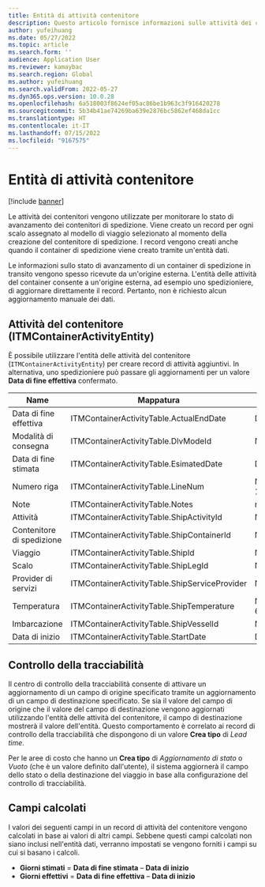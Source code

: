 ```yaml
---
title: Entità di attività contenitore
description: Questo articolo fornisce informazioni sulle attività dei contenitori, utilizzate per tenere traccia dello stato di avanzamento dei contenitori di spedizione.
author: yufeihuang
ms.date: 05/27/2022
ms.topic: article
ms.search.form: ''
audience: Application User
ms.reviewer: kamaybac
ms.search.region: Global
ms.author: yufeihuang
ms.search.validFrom: 2022-05-27
ms.dyn365.ops.version: 10.0.28
ms.openlocfilehash: 6a518003f8624ef05ac86be1b963c3f916420278
ms.sourcegitcommit: 5b34b41ae74269ba639e2876bc5862ef468da1cc
ms.translationtype: HT
ms.contentlocale: it-IT
ms.lasthandoff: 07/15/2022
ms.locfileid: "9167575"
---
```

# <a name="container-activities-entity"></a>Entità di attività contenitore

[!include [banner](../includes/banner.md)]

Le attività dei contenitori vengono utilizzate per monitorare lo stato di avanzamento dei contenitori di spedizione. Viene creato un record per ogni scalo assegnato al modello di viaggio selezionato al momento della creazione del contenitore di spedizione. I record vengono creati anche quando il container di spedizione viene creato tramite un'entità dati.

Le informazioni sullo stato di avanzamento di un container di spedizione in transito vengono spesso ricevute da un'origine esterna. L'entità delle attività del container consente a un'origine esterna, ad esempio uno spedizioniere, di aggiornare direttamente il record. Pertanto, non è richiesto alcun aggiornamento manuale dei dati.

## <a name="container-activities-itmcontaineractivityentity"></a>Attività del contenitore (ITMContainerActivityEntity)

È possibile utilizzare l'entità delle attività del contenitore (`ITMContainerActivityEntity`) per creare record di attività aggiuntivi. In alternativa, uno spedizioniere può passare gli aggiornamenti per un valore **Data di fine effettiva** confermato.

| Name | Mappatura | Tipo di dati | Chiave | Obbligatorio |
|---|---|---|---|---|
| Data di fine effettiva | ITMContainerActivityTable.ActualEndDate | Data/Ora | Numero | Numero |
| Modalità di consegna | ITMContainerActivityTable.DlvModeId | Nvarchar(10) | Numero | Numero |
| Data di fine stimata | ITMContainerActivityTable.EsimatedDate | Data/Ora | Numero | Numero |
| Numero riga | ITMContainerActivityTable.LineNum | Numeric(32, 16) | **Sì** | Numero |
| Note | ITMContainerActivityTable.Notes | nvarchar(MAX) | Numero | Numero |
| Attività | ITMContainerActivityTable.ShipActivityId | Nvarchar(10) | Numero | **Sì** |
| Contenitore di spedizione | ITMContainerActivityTable.ShipContainerId | Nvarchar(20) | **Sì** | **Sì** |
| Viaggio | ITMContainerActivityTable.ShipId | Nvarchar(20) | **Sì** | **Sì** |
| Scalo | ITMContainerActivityTable.ShipLegId | Nvarchar(20) | Numero | **Sì** |
| Provider di servizi | ITMContainerActivityTable.ShipServiceProvider | Nvarchar(20) | Numero | Numero |
| Temperatura | ITMContainerActivityTable.ShipTemperature | Numeric(32, 6) | Numero | Numero |
| Imbarcazione | ITMContainerActivityTable.ShipVesselId | Nvarchar(20) | Numero | Numero |
| Data di inizio | ITMContainerActivityTable.StartDate | Data/Ora | Numero | Numero |

## <a name="tracking-control"></a>Controllo della tracciabilità

Il centro di controllo della tracciabilità consente di attivare un aggiornamento di un campo di origine specificato tramite un aggiornamento di un campo di destinazione specificato. Se sia il valore del campo di origine che il valore del campo di destinazione vengono aggiornati utilizzando l'entità delle attività del contenitore, il campo di destinazione mostrerà il valore dell'entità. Questo comportamento è correlato ai record di controllo della tracciabilità che dispongono di un valore **Crea tipo** di *Lead time*.

Per le aree di costo che hanno un **Crea tipo** di *Aggiornamento di stato* o *Vuoto* (che è un valore definito dall'utente), il sistema aggiornerà il campo dello stato o della destinazione del viaggio in base alla configurazione del controllo di tracciabilità.

## <a name="calculated-fields"></a>Campi calcolati

I valori dei seguenti campi in un record di attività del contenitore vengono calcolati in base ai valori di altri campi. Sebbene questi campi calcolati non siano inclusi nell'entità dati, verranno impostati se vengono forniti i campi su cui si basano i calcoli.

- **Giorni stimati** = **Data di fine stimata** – **Data di inizio**
- **Giorni effettivi** = **Data di fine effettiva** – **Data di inizio**

